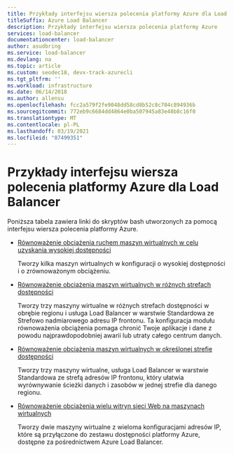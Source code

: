```yaml
---
title: Przykłady interfejsu wiersza polecenia platformy Azure dla Load Balancer
titleSuffix: Azure Load Balancer
description: Przykłady interfejsu wiersza polecenia platformy Azure
services: load-balancer
documentationcenter: load-balancer
author: asudbring
ms.service: load-balancer
ms.devlang: na
ms.topic: article
ms.custom: seodec18, devx-track-azurecli
ms.tgt_pltfrm: ''
ms.workload: infrastructure
ms.date: 06/14/2018
ms.author: allensu
ms.openlocfilehash: fcc2a579f2fe9048dd58cd8b52c8c704c894936b
ms.sourcegitcommit: 772eb9c6684dd4864e0ba507945a83e48b8c16f0
ms.translationtype: MT
ms.contentlocale: pl-PL
ms.lasthandoff: 03/19/2021
ms.locfileid: "87499351"
---
```

# <a name="azure-cli-samples-for-load-balancer"></a>Przykłady interfejsu wiersza polecenia platformy Azure dla Load Balancer

Poniższa tabela zawiera linki do skryptów bash utworzonych za pomocą interfejsu wiersza polecenia platformy Azure.

* [Równoważenie obciążenia ruchem maszyn wirtualnych w celu uzyskania wysokiej dostępności](./scripts/load-balancer-linux-cli-sample-nlb.md)

  Tworzy kilka maszyn wirtualnych w konfiguracji o wysokiej dostępności i o zrównoważonym obciążeniu.

* [Równoważenie obciążenia maszyn wirtualnych w różnych strefach dostępności](./scripts/load-balancer-linux-cli-sample-zone-redundant-frontend.md)

  Tworzy trzy maszyny wirtualne w różnych strefach dostępności w obrębie regionu i usługa Load Balancer w warstwie Standardowa ze Strefowo nadmiarowego adresu IP frontonu. Ta konfiguracja modułu równoważenia obciążenia pomaga chronić Twoje aplikacje i dane z powodu najprawdopodobniej awarii lub utraty całego centrum danych.

* [Równoważenie obciążenia maszyn wirtualnych w określonej strefie dostępności](./scripts/load-balancer-linux-cli-sample-zonal-frontend.md)

  Tworzy trzy maszyny wirtualne, usługa Load Balancer w warstwie Standardowa ze strefą adresów IP frontonu, który ułatwia wyrównywanie ścieżki danych i zasobów w jednej strefie dla danego regionu.

* [Równoważenie obciążenia wielu witryn sieci Web na maszynach wirtualnych](./scripts/load-balancer-linux-cli-load-balance-multiple-websites-vm.md)

  Tworzy dwie maszyny wirtualne z wieloma konfiguracjami adresów IP, które są przyłączone do zestawu dostępności platformy Azure, dostępne za pośrednictwem Azure Load Balancer.
